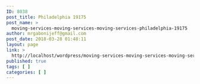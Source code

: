 ```yaml
---
ID: 8038
post_title: Philadelphia 19175
post_name: >
  moving-services-moving-services-moving-services-philadelphia-19175
author: mrgabonijeff@gmail.com
post_date: 2018-03-28 01:48:11
layout: page
link: >
  http://localhost/wordpress/moving-services-moving-services-moving-services-philadelphia-19175/
published: true
tags: [ ]
categories: [ ]
---
```

